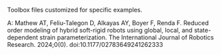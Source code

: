 Toolbox files customized for specific examples.

A: Mathew AT, Feliu-Talegon D, Alkayas AY, Boyer F, Renda F. Reduced order modeling of hybrid soft-rigid robots using global, local, and state-dependent strain parameterization. The International Journal of Robotics Research. 2024;0(0). doi:10.1177/02783649241262333
